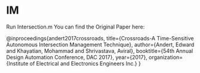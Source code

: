 # IM
Run Intersection.m
You can find the Original Paper here:

@inproceedings{andert2017crossroads,
  title={Crossroads-A Time-Sensitive Autonomous Intersection Management Technique},
  author={Andert, Edward and Khayatian, Mohammad and Shrivastava, Aviral},
  booktitle={54th Annual Design Automation Conference, DAC 2017},
  year={2017},
  organization={Institute of Electrical and Electronics Engineers Inc.}
}
